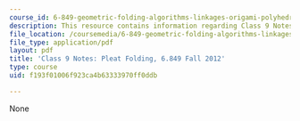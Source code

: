 ```yaml
---
course_id: 6-849-geometric-folding-algorithms-linkages-origami-polyhedra-fall-2012
description: This resource contains information regarding Class 9 Notes, Fall 2012.
file_location: /coursemedia/6-849-geometric-folding-algorithms-linkages-origami-polyhedra-fall-2012/f193f01006f923ca4b63333970ff0ddb_MIT6_849F12_C09.pdf
file_type: application/pdf
layout: pdf
title: 'Class 9 Notes: Pleat Folding, 6.849 Fall 2012'
type: course
uid: f193f01006f923ca4b63333970ff0ddb

---
```

None